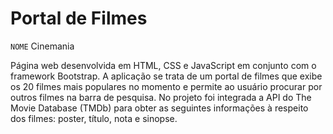 # Portal de Filmes

`NOME` Cinemania

Página web desenvolvida em HTML, CSS e JavaScript em conjunto com o framework Bootstrap. A aplicação se trata de um portal de filmes que exibe os 20 filmes mais populares no momento e permite ao usuário procurar por outros filmes na barra de pesquisa. No projeto foi integrada a API do The Movie Database (TMDb) para obter as seguintes informações à respeito dos filmes: poster, título, nota e sinopse.
